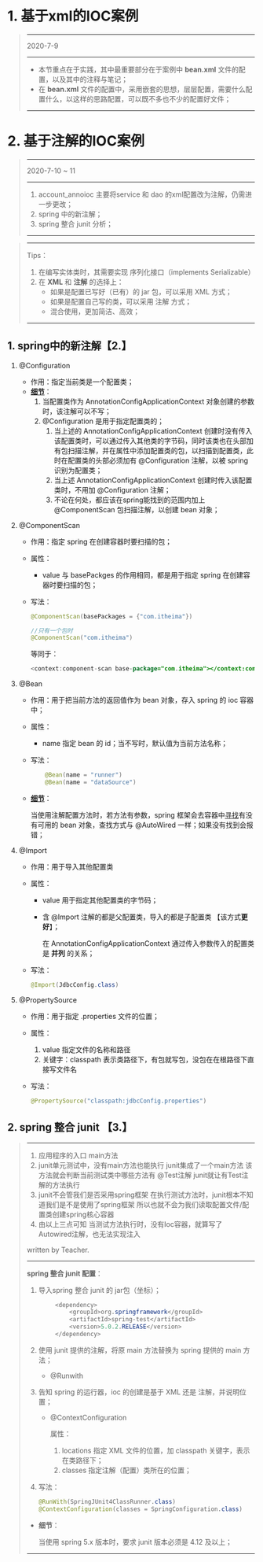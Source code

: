 # 1. 基于xml的IOC案例

> ***
>
> 2020-7-9
>
> ***
>
> - 本节重点在于实践，其中最重要部分在于案例中 **bean.xml** 文件的配置，以及其中的注释与笔记；
> - 在 **bean.xml** 文件的配置中，采用嵌套的思想，层层配置，需要什么配置什么，以这样的思路配置，可以既不多也不少的配置好文件；
>
> ***



# 2. 基于注解的IOC案例

> ***
>
> 2020-7-10 ~ 11
>
> ***
>
> 1. account_annoioc 主要将service 和 dao 的xml配置改为注解，仍需进一步更改；
> 2. spring 中的新注解；
> 3. spring 整合 junit 分析；
>
> ***



> ***
>
> Tips：
>
> 1. 在编写实体类时，其需要实现 序列化接口（implements Serializable）
> 2. 在 **XML** 和 **注解** 的选择上：
>    - 如果是配置已写好（已有）的 jar 包，可以采用 XML 方式；
>    - 如果是配置自己写的类，可以采用 注解 方式；
>    - 混合使用，更加简洁、高效；
>
> ***

## 1. spring中的新注解【2.】

1. @Configuration

   - 作用：指定当前类是一个配置类；
   - **<u>细节</u>**：
     1. 当配置类作为 AnnotationConfigApplicationContext 对象创建的参数时，该注解可以不写；
     2. @Configuration 是用于指定配置类的；
        1. 当上述的 AnnotationConfigApplicationContext 创建时没有传入该配置类时，可以通过传入其他类的字节码，同时该类也在头部加有包扫描注解，并在属性中添加配置类的包，以扫描到配置类，此时在配置类的头部必须加有 @Configuration 注解，以被 spring 识别为配置类；
        2. 当上述 AnnotationConfigApplicationContext 创建时传入该配置类时，不用加 @Configuration 注解；
        3. 不论在何处，都应该在spring能找到的范围内加上 @ComponentScan 包扫描注解，以创建 bean 对象；

2. @ComponentScan

   - 作用：指定 spring 在创建容器时要扫描的包；

   - 属性：

     - value	与 basePackges 的作用相同，都是用于指定 spring 在创建容器时要扫描的包；

   - 写法：

     ```java
     @ComponentScan(basePackages = {"com.itheima"})
     
     //只有一个包时
     @ComponentScan("com.itheima")
     ```

     等同于：

     ```java
     <context:component-scan base-package="com.itheima"></context:component-scan>
     ```

3. @Bean

   - 作用：用于把当前方法的返回值作为 bean 对象，存入 spring 的 ioc 容器中；

   - 属性：

     - name	指定 bean 的 id；当不写时，默认值为当前方法名称；

   - 写法：

     ```java
         @Bean(name = "runner")
         @Bean(name = "dataSource")
     ```

   - <u>**细节**</u>：

     当使用注解配置方法时，若方法有参数，spring 框架会去容器中<u>寻找</u>有没有可用的 bean 对象，查找方式与 @AutoWired 一样；如果没有找到会报错；

4. @Import

   - 作用：用于导入其他配置类

   - 属性：

     - value	用于指定其他配置类的字节码；

     - 含 @Import 注解的都是父配置类，导入的都是子配置类 【该方式**更好**】；

       在 AnnotationConfigApplicationContext 通过传入参数传入的配置类是 **并列** 的关系；

   - 写法：

     ```java
     @Import(JdbcConfig.class)
     ```

5. @PropertySource

   - 作用：用于指定 .properties 文件的位置；

   - 属性：

     1. value	指定文件的名称和路径
     2. 关键字：classpath  表示类路径下，有包就写包，没包在在根路径下直接写文件名

   - 写法：

     ```java
     @PropertySource("classpath:jdbcConfig.properties")
     ```

## 2. spring 整合 junit 【3.】

> ***
>
> 1. 应用程序的入口
>    	main方法
> 2. junit单元测试中，没有main方法也能执行
>    	junit集成了一个main方法
>    	该方法就会判断当前测试类中哪些方法有 @Test注解
>    	junit就让有Test注解的方法执行
> 3. junit不会管我们是否采用spring框架
>    	在执行测试方法时，junit根本不知道我们是不是使用了spring框架
>    	所以也就不会为我们读取配置文件/配置类创建spring核心容器
> 4. 由以上三点可知
>    	当测试方法执行时，没有Ioc容器，就算写了Autowired注解，也无法实现注入
>
> written by Teacher.
>
> ***
>
> **spring 整合 junit 配置**：
>
> 1.  导入spring 整合 junit 的 jar包（坐标）；
>
>    ```java
>            <dependency>
>                <groupId>org.springframework</groupId>
>                <artifactId>spring-test</artifactId>
>                <version>5.0.2.RELEASE</version>
>            </dependency>
>    ```
>
> 2. 使用 junit 提供的注解，将原 main 方法替换为 spring 提供的 main 方法；
>
>    - @Runwith
>
> 3. 告知 spring 的运行器，ioc 的创建是基于 XML 还是 注解，并说明位置；
>
>    - @ContextConfiguration
>
>      属性：
>
>      1. locations	指定 XML 文件的位置，加 classpath 关键字，表示在类路径下；
>      2. classes   指定注解（配置）类所在的位置；
>
> 4. 写法：
>
>    ```java
>    @RunWith(SpringJUnit4ClassRunner.class)
>    @ContextConfiguration(classes = SpringConfiguration.class)
>    ```
>
>    
>
> - **细节**：
>
>   当使用 spring 5.x 版本时，要求 junit 版本必须是 4.12 及以上；
>
> ***

